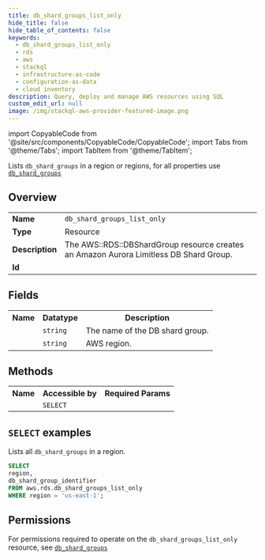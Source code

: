 ```yaml
---
title: db_shard_groups_list_only
hide_title: false
hide_table_of_contents: false
keywords:
  - db_shard_groups_list_only
  - rds
  - aws
  - stackql
  - infrastructure-as-code
  - configuration-as-data
  - cloud inventory
description: Query, deploy and manage AWS resources using SQL
custom_edit_url: null
image: /img/stackql-aws-provider-featured-image.png
---
```


import CopyableCode from '@site/src/components/CopyableCode/CopyableCode';
import Tabs from '@theme/Tabs';
import TabItem from '@theme/TabItem';

Lists <code>db_shard_groups</code> in a region or regions, for all properties use <a href="/services/serviceName/db_shard_groups/"><code>db_shard_groups</code></a>

## Overview
<table>
<tbody>
<tr><td><b>Name</b></td><td><code>db_shard_groups_list_only</code></td></tr>
<tr><td><b>Type</b></td><td>Resource</td></tr>
<tr><td><b>Description</b></td><td>The AWS::RDS::DBShardGroup resource creates an Amazon Aurora Limitless DB Shard Group.</td></tr>
<tr><td><b>Id</b></td><td><CopyableCode code="aws.rds.db_shard_groups_list_only" /></td></tr>
</tbody>
</table>

## Fields
<table>
<tbody>
<tr><th>Name</th><th>Datatype</th><th>Description</th></tr><tr><td><CopyableCode code="db_shard_group_identifier" /></td><td><code>string</code></td><td>The name of the DB shard group.</td></tr>
<tr><td><CopyableCode code="region" /></td><td><code>string</code></td><td>AWS region.</td></tr>
</tbody>
</table>

## Methods

<table>
<tbody>
  <tr>
    <th>Name</th>
    <th>Accessible by</th>
    <th>Required Params</th>
  </tr>
  <tr>
    <td><CopyableCode code="list_resources" /></td>
    <td><code>SELECT</code></td>
    <td><CopyableCode code="region" /></td>
  </tr>
</tbody>
</table>

## `SELECT` examples
Lists all <code>db_shard_groups</code> in a region.
```sql
SELECT
region,
db_shard_group_identifier
FROM aws.rds.db_shard_groups_list_only
WHERE region = 'us-east-1';
```


## Permissions

For permissions required to operate on the <code>db_shard_groups_list_only</code> resource, see <a href="/services/rds/db_shard_groups/#permissions"><code>db_shard_groups</code></a>

